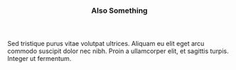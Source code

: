<header>
  <h3>Also Something</h3>
</header>

Sed tristique purus vitae volutpat ultrices. Aliquam eu elit eget arcu commodo
suscipit dolor nec nibh. Proin a ullamcorper elit, et sagittis turpis. Integer
ut fermentum.
